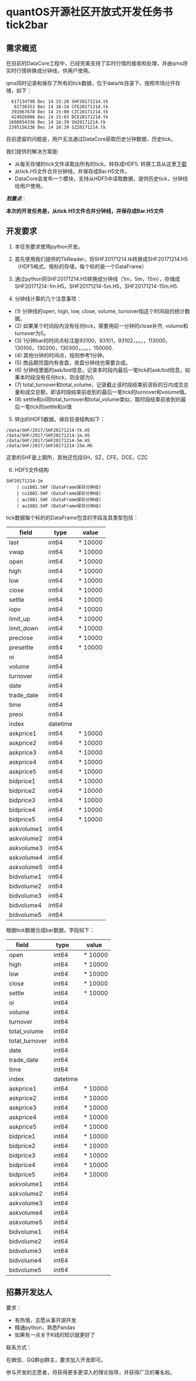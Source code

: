 
# quantOS开源社区开放式开发任务书 tick2bar

## 需求概览

在目前的DataCore工程中，已经完美支持了实时行情的接收和处理，并由qms将实时行情转换成分钟线，供用户使用。

qms同时记录和保存了所有的tick数据，位于data/tk目录下，按照市场分开存储，如下：

```
  617134798 Dec 14 15:20 SHF20171214.tk
   62738353 Dec 14 16:34 CFE20171214.tk
  391967678 Dec 14 15:00 CZC20171214.tk
  424926986 Dec 14 15:03 DCE20171214.tk
 1608054336 Dec 14 16:39 SH20171214.tk
 2395156236 Dec 14 16:39 SZ20171214.tk
```

目前遗留的问题是，用户无法通过DataCore获取历史分钟数据，历史tick。

我们提供的解决方案是:

+ 从每天存储的tick文件读取出所有的tick，转存成HDF5. 转换工具从这里[下载](https://www.quantos.org/datacore/download.html)
+ 从tick.H5文件合并分钟线，并保存成Bar.H5文件。
+ DataCore会发布一个模块，支持从HDF5中读取数据，提供历史tick，分钟线给用户使用。

**_划重点_**：

**本次的开发任务是，从tick.H5文件合并分钟线，并保存成Bar.H5文件**

## 开发要求

1. 本任务要求使用python开发。

2. 首先使用我们提供的TkReader，将SHF20171214.tk转换成SHF20171214.H5（HDF5格式，按标的存储，每个标的是一个DataFrame）

3. 通过python将SHF20171214.H5转换成分钟线（1m，5m，15m），存储成SHF20171214-1m.H5，SHF20171214-5m.H5，SHF20171214-15m.H5.

4. 分钟线计算的几个注意事项：
+ (1) 分钟线的open, high, low, close, volume, turnover指这个时间段的统计数据。
+ (2) 如果某个时间段内没有任何tick，需要用前一分钟的close补齐, volume和turnover为0。
+ (3) 1分钟bar的时间点标注是93100，93101，93102，。。。，113000，130100，130200，130300，。。。，150000.
+ (4) 其他分钟的时间点，规则参考1分钟。
+ (5) 商品期货国内有夜盘，夜盘分钟线也需要合成。
+ (6) 分钟线里面的ask/bid信息，记录本时段内最后一笔tick的ask/bid信息。如果本时段没有任何tick，则全部为0.
+ (7) total_turnover和total_volume，记录截止该时段结束前该标的日内成交总量和成交总额，即该时段结束前收到的最后一笔tick的turnover和volume值。
+ (8) settle和oi同total_turnover和total_volume类似，取时段结束前收到的最后一笔tick的settle和oi值

5. 转出的HDF5数据，保存目录结构如下：
```
/data/SHF/2017/SHF20171214-tk.H5
/data/SHF/2017/SHF20171214-1m.H5
/data/SHF/2017/SHF20171214-5m.H5
/data/SHF/2017/SHF20171214-15m.H5
```
这里的SHF是上期所，其他还包括SH，SZ，CFE，DCE，CZC

6. HDF5文件结构
```
SHF20171214-1m
	| cu1801.SHF (DataFrame保存分钟线)
	| cu1802.SHF (DataFrame保存分钟线)
	| au1801.SHF (DataFrame保存分钟线)
	| au1802.SHF (DataFrame保存分钟线)
```

tick数据每个标的的DataFrame包含的字段及其类型包括：

|field        |type      |value   |   
|-------------|----------|--------|   
|last         |int64     |* 10000 |
|vwap         |int64     |* 10000 |
|open         |int64     |* 10000 |
|high         |int64     |* 10000 |
|low          |int64     |* 10000 |
|close        |int64     |* 10000 |
|settle       |int64     |* 10000 |
|iopv         |int64     |* 10000 |
|limit_up     |int64     |* 10000 |
|limit_down   |int64     |* 10000 |
|preclose     |int64     |* 10000 |
|presettle    |int64     |* 10000 |
|oi           |int64     |        |
|volume       |int64     |        |
|turnover     |int64     |        |
|date         |int64     |        |
|trade_date   |int64     |        |
|time         |int64     |        |
|preoi        |int64     |        |
|index        |datetime  |        |
|askprice1    |int64     |* 10000 |
|askprice2    |int64     |* 10000 |
|askprice3    |int64     |* 10000 |
|askprice4    |int64     |* 10000 |
|askprice5    |int64     |* 10000 |
|bidprice1    |int64     |* 10000 |
|bidprice2    |int64     |* 10000 |
|bidprice3    |int64     |* 10000 |
|bidprice4    |int64     |* 10000 |
|bidprice5    |int64     |* 10000 |
|askvolume1   |int64     |        |
|askvolume2   |int64     |        |
|askvolume3   |int64     |        |
|askvolume4   |int64     |        |
|askvolume5   |int64     |        |
|bidvolume1   |int64     |        |
|bidvolume2   |int64     |        |
|bidvolume3   |int64     |        |
|bidvolume4   |int64     |        |
|bidvolume5   |int64     |        |


根据tick数据合成bar数据，字段如下：


|field          |type      |value   | 
|---------------|----------|--------|
|open           |int64     |* 10000 |
|high           |int64     |* 10000 |
|low            |int64     |* 10000 |
|close          |int64     |* 10000 |
|settle         |int64     |* 10000 |
|oi             |int64     |        |
|volume         |int64     |        |
|turnover       |int64     |        |
|total_volume   |int64     |        |
|total_turnover |int64     |        |
|date           |int64     |        |
|trade_date     |int64     |        |
|time           |int64     |        |
|index          |datetime  |        |
|askprice1      |int64     |* 10000 |
|askprice2      |int64     |* 10000 |
|askprice3      |int64     |* 10000 |
|askprice4      |int64     |* 10000 |
|askprice5      |int64     |* 10000 |
|bidprice1      |int64     |* 10000 |
|bidprice2      |int64     |* 10000 |
|bidprice3      |int64     |* 10000 |
|bidprice4      |int64     |* 10000 |
|bidprice5      |int64     |* 10000 |
|askvolume1     |int64     |        |
|askvolume2     |int64     |        |
|askvolume3     |int64     |        |
|askvolume4     |int64     |        |
|askvolume5     |int64     |        |
|bidvolume1     |int64     |        |
|bidvolume2     |int64     |        |
|bidvolume3     |int64     |        |
|bidvolume4     |int64     |        |
|bidvolume5     |int64     |        |


## 招募开发达人

要求：

+ 有热情，志愿从事开源开发
+ 精通python，熟悉Pandas
+ 如果有一点关于K线的知识就更好了

联系方式：

在微信、QQ群@群主，要求加入开发即可。

参与开发的志愿者，将获得更多更深入的理论指导，并获得广泛的署名权。

